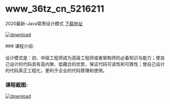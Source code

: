 # www_36tz_cn_5216211
2020最新-Java常用设计模式
[下载地址](http://www.36tz.cn/article/5216211 "下载地址")
<br/></br>[![download](http://36tz.cn/muke_img/2020_11_2-55-300x142.png "下载地址")](http://www.36tz.cn/article/5216211 "下载地址")
<br/></br>### 课程介绍:<br/></br>设计模式是：初、中级工程师成为高级工程师或者架构师的必备知识与能力；使自己设计的代码具有高内聚、低藕合的优势，保证代码可读性和可靠性；使自己设计的代码真正工程化，更利于企业的代码管理和使用。

### 课程截图:
[![download](http://36tz.cn/muke_img/2020_11_1-54.png "下载地址")](http://www.36tz.cn/article/5216211 "下载地址")
